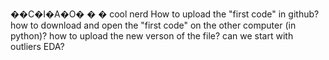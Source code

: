 ��C�I�A�O�
�
�
cool
nerd
How to upload the "first code" in github?
how to download and open the "first code" on the other computer (in python)?
how to upload the new verson of the file?
can we start with outliers EDA?
